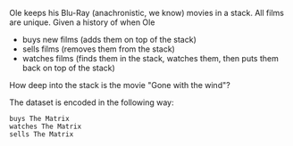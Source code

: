 Ole keeps his Blu-Ray (anachronistic, we know) movies in a stack. All films are unique. Given a history of when
Ole

* buys new films (adds them on top of the stack)
* sells films (removes them from the stack)
* watches films (finds them in the stack, watches them, then puts them back on
  top of the stack)

How deep into the stack is the movie "Gone with the wind"?

The dataset is encoded in the following way:

```
buys The Matrix
watches The Matrix
sells The Matrix
```
